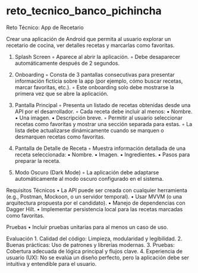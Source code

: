 # reto_tecnico_banco_pichincha

Reto Técnico: App de Recetario

Crear una aplicación de Android que permita al usuario explorar un recetario de
cocina, ver detalles recetas y marcarlas como favoritas.

1. Splash Screen
        ◦ Aparece al abrir la aplicación.
        ◦ Debe desaparecer automáticamente después de 2 segundos.
   
2. Onboarding
    ◦ Consta de 3 pantallas consecutivas para presentar información ficticia sobre la app (por ejemplo, cómo buscar recetas, marcar favoritas, etc.).
    ◦ Este onboarding solo debe mostrarse la primera vez que se abre la aplicación.
   
3. Pantalla Principal
    ◦ Presenta un listado de recetas obtenidas desde una API por el desarrollador.
    ◦ Cada receta debe incluir al menos:
        ▪ Nombre.
        ▪ Una imagen.
        ▪ Descripción breve.
    ◦ Permitir al usuario seleccionar recetas como favoritas y mostrar una sección separada para estas.
    ◦ La lista debe actualizarse dinámicamente cuando se marquen o desmarquen recetas como favoritas.
   
4. Pantalla de Detalle de Receta
    ◦ Muestra información detallada de una receta seleccionada:
        ▪ Nombre.
        ▪ Imagen.
        ▪ Ingredientes.
        ▪ Pasos para preparar la receta.
   
5. Modo Oscuro (Dark Mode)
    ◦ La aplicación debe adaptarse automáticamente al modo oscuro configurado en el sistema.

Requisitos Técnicos
    • La API puede ser creada con cualquier herramienta (e.g., Postman, Mockoon, o un servidor temporal).
    • Usar MVVM (o una arquitectura propuesta por el candidato).
    • Manejo de dependencias con Dagger Hilt.
    • Implementar persistencia local para las recetas marcadas como favoritas.


Pruebas
    • Incluir pruebas unitarias para al menos un caso de uso.


Evaluación
    1. Calidad del código: Limpieza, modularidad y legibilidad.
    2. Buenas prácticas: Uso de patrones y librerías modernas.
    3. Pruebas: Cobertura adecuada de lógica principal y flujos clave.
    4. Experiencia de usuario (UX): No se evalúa un diseño perfecto, pero la aplicación debe ser intuitiva y entendible para el usuario.
